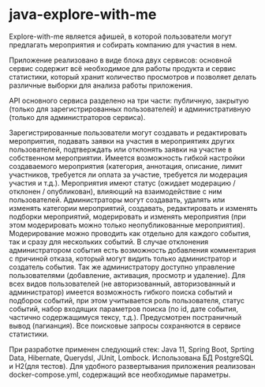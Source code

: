 # java-explore-with-me
Explore-with-me является афишей, в которой пользователи могут предлагать мероприятия и собирать компанию для участия в нем.

Приложение реализовано в виде блока двух сервисов: основной сервис содержит всё необходимое для работы продукта и сервис статистики, который хранит количество просмотров и позволяет делать различные выборки для анализа работы приложения.

API основного сервиса разделено на три части: публичную, закрытую (только для зарегистрированных пользователей) и административную (только для администраторов сервиса).

Зарегистрированные пользователи могут создавать и редактировать мероприятия, подавать заявки на участия в мероприятиях других пользователей, подтверждать или отклонять заявки на участие в собственном мероприятии. Имеется возможность гибкой настройки создаваемого мероприятия (категория, аннотация, описание, лимит участников, требуется ли оплата за участие, требуется ли модерация участия и т.д.). Мероприятия имеют статус (ожидает модерацию / отклонен / опубликован), влияющий на взаимодействие с ним пользователей.
Администраторы могут создавать, удалять или изменять категории мероприятий, создавать, редактировать и изменять подборки мероприятий, модерировать и изменять мероприятия (при этом модерировать можно только неопубликованные мероприятия). Модерирование можно проводить как отдельно для каждого события, так и сразу для нескольких событий. В случае отклонения администратором события есть возможность добавления комментария с причиной отказа, который могут видить только администратор и создатель события. Так же администратору доступно управление пользователями (добавление, активация, просмотр и удаление).
Для всех видов пользователей (не авторизованный, авторизованный и администратор) имеется возможность гибкого поиска событий и подборок событий, при этом учитывается роль пользователя, статус событий, набор входящих параметров поиска (по id, дате события, частично содержащимуся тексу, т.д.). Предусмотрен постраничный вывод (пагианция). Все поисковые запросы сохраняются в сервисе статистики.

При разработке применен следующий стек: Java 11, Spring Boot, Sprting Data, Hibernate, Querydsl, JUnit, Lombock. Использована БД PostgreSQL и H2(для тестов). Для удобного развертывания приложения реализован docker-compose.yml, содержащий все необходимые параметры.
